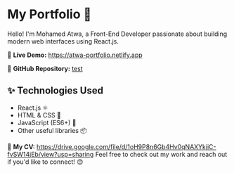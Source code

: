 # My Portfolio 🌟  

Hello! I'm Mohamed Atwa, a Front-End Developer passionate about building modern web interfaces using React.js.  

🚀 **Live Demo:** https://atwa-portfolio.netlify.app

📂 **GitHub Repository:** [test](https://github.com/mo-atwa/My-Portfolio)

## ✨ Technologies Used  
- React.js ⚛️  
- HTML & CSS 🎨  
- JavaScript (ES6+) 🚀  
- Other useful libraries 📦  

📄 **My CV:** https://drive.google.com/file/d/1oH9P8n6Gb4Hv0qNAXYkjiC-fvSW14jEb/view?usp=sharing
Feel free to check out my work and reach out if you'd like to connect! 😊  
